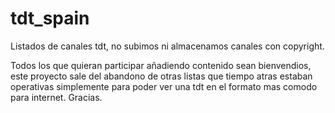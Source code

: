 # tdt_spain
Listados de canales tdt, no subimos ni almacenamos canales con copyright.

Todos los que quieran participar añadiendo contenido sean bienvendios, este proyecto sale
del abandono de otras listas que tiempo atras estaban operativas simplemente para poder ver una tdt
en el formato mas comodo para internet.
Gracias.
